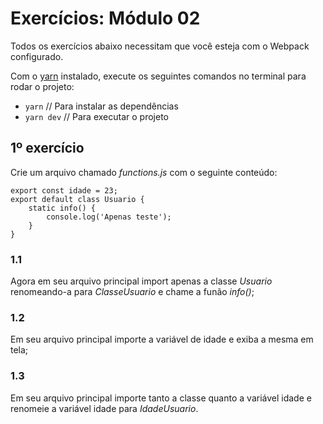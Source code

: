 # Exercícios: Módulo 02

Todos os exercícios abaixo necessitam que você esteja com o Webpack configurado.

Com o [yarn](https://yarnpkg.com/) instalado, execute os seguintes comandos no terminal para rodar o projeto:

* `yarn` // Para instalar as dependências
* `yarn dev` // Para executar o projeto

## 1º exercício

Crie um arquivo chamado *functions.js* com o seguinte conteúdo:
```
export const idade = 23;
export default class Usuario {
    static info() {
        console.log('Apenas teste');
    }
}
```

### 1.1

Agora em seu arquivo principal import apenas a classe *Usuario* renomeando-a para *ClasseUsuario* e chame a funão *info()*;

### 1.2

Em seu arquivo principal importe a variável de idade e exiba a mesma em tela;

### 1.3

Em seu arquivo principal importe tanto a classe quanto a variável idade e renomeie a variável idade para *IdadeUsuario*.